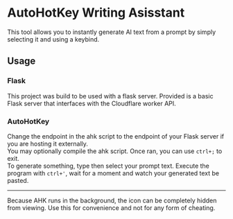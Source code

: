# AutoHotKey Writing Asisstant

This tool allows you to instantly generate AI text from a prompt by simply selecting it and using a keybind.

## Usage

### Flask

This project was build to be used with a flask server. Provided is a basic Flask server that interfaces with the Cloudflare worker API.

### AutoHotKey

Change the endpoint in the ahk script to the endpoint of your Flask server if you are hosting it externally.  
You may optionally compile the ahk script. Once ran, you can use `ctrl+;` to exit.  
To generate something, type then select your prompt text. Execute the program with `ctrl+'`, wait for a moment and watch your generated text be pasted.

***

Because AHK runs in the background, the icon can be completely hidden from viewing. Use this for convenience and not for any form of cheating.
